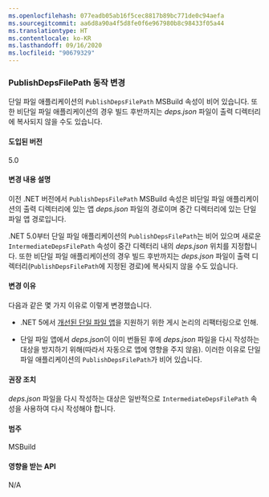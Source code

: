 ```yaml
---
ms.openlocfilehash: 077eadb05ab16f5cec8817b89bc771de0c94aefa
ms.sourcegitcommit: aa6d8a90a4f5d8fe0f6e967980b8c98433f05a44
ms.translationtype: HT
ms.contentlocale: ko-KR
ms.lasthandoff: 09/16/2020
ms.locfileid: "90679329"
---
```

### <a name="publishdepsfilepath-behavior-change"></a>PublishDepsFilePath 동작 변경

단일 파일 애플리케이션의 `PublishDepsFilePath` MSBuild 속성이 비어 있습니다. 또한 비단일 파일 애플리케이션의 경우 빌드 후반까지는 *deps.json* 파일이 출력 디렉터리에 복사되지 않을 수도 있습니다.

#### <a name="version-introduced"></a>도입된 버전

5.0

#### <a name="change-description"></a>변경 내용 설명

이전 .NET 버전에서 `PublishDepsFilePath` MSBuild 속성은 비단일 파일 애플리케이션의 출력 디렉터리에 있는 앱 *deps.json* 파일의 경로이며 중간 디렉터리에 있는 단일 파일 앱 경로입니다.

.NET 5.0부터 단일 파일 애플리케이션의 `PublishDepsFilePath`는 비어 있으며 새로운 `IntermediateDepsFilePath` 속성이 중간 디렉터리 내의 *deps.json* 위치를 지정합니다. 또한 비단일 파일 애플리케이션의 경우 빌드 후반까지는 *deps.json* 파일이 출력 디렉터리(`PublishDepsFilePath`에 지정된 경로)에 복사되지 않을 수도 있습니다.

#### <a name="reason-for-change"></a>변경 이유

다음과 같은 몇 가지 이유로 이렇게 변경했습니다.

- .NET 5에서 [개선된 단일 파일 앱](https://github.com/dotnet/designs/blob/master/accepted/2020/single-file/design.md)을 지원하기 위한 게시 논리의 리팩터링으로 인해.

- 단일 파일 앱에서 *deps.json*이 이미 번들된 후에 *deps.json* 파일을 다시 작성하는 대상을 방지하기 위해(따라서 자동으로 앱에 영향을 주지 않음). 이러한 이유로 단일 파일 애플리케이션의 `PublishDepsFilePath`가 비어 있습니다.

#### <a name="recommended-action"></a>권장 조치

*deps.json* 파일을 다시 작성하는 대상은 일반적으로 `IntermediateDepsFilePath` 속성을 사용하여 다시 작성해야 합니다.

#### <a name="category"></a>범주

MSBuild

#### <a name="affected-apis"></a>영향을 받는 API

N/A

<!--

#### Affected APIs

Not detectable via API analysis.

-->
